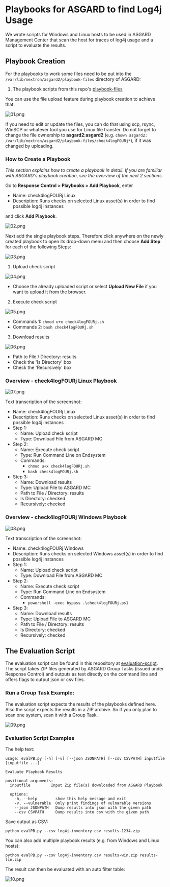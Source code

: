 # Playbooks for ASGARD to find Log4j Usage
We wrote scripts for Windows and Linux hosts to be used in ASGARD Management Center that scan the host for traces of log4j usage and a script to evaluate the results.

## Playbook Creation
For the playbooks to work some files need to be put into the `/var/lib/nextron/asgard2/playbook-files` directory of ASGARD:

1. The playbook scripts from this repo's [playbook-files](playbook-files)

You can use the file upload feature during playbook creation to achieve that:

![01.png](img/01.png)

If you need to edit or update the files, you can do that using scp, rsync, WinSCP or whatever tool you use for Linux file transfer. Do not forget to change the file ownership to **asgard2:asgard2**
(e.g. `chown asgard2: /var/lib/nextron/asgard2/playbook-files/check4logFOURj*`), if it was changed by uploading.


### How to Create a Playbook
*This section explains how to create a playbook in detail. If you are familiar with ASGARD's playbook creation, see the overview of the next 2 sections.*

Go to **Response Control > Playbooks > Add Playbook**, enter
* Name: check4logFOURj Linux
* Description: Runs checks on selected Linux asset(s) in order to find possible log4j instances

and click **Add Playbook**.

![02.png](img/02.png)

Next add the single playbook steps. Therefore click anywhere on the newly created playbook to open its drop-down menu and then choose **Add Step** for each of the following Steps:

![03.png](img/03.png)

1. Upload check script

![04.png](img/04.png)

- Choose the already uploaded script or select **Upload New File** if you want to upload it from the browser.

2. Execute check script

![05.png](img/05.png)

- Commands 1: `chmod u+x check4logFOURj.sh`
- Commands 2: `bash check4logFOURj.sh`
    
3. Download results 

![06.png](img/06.png)

- Path to File / Directory: results
- Check the 'Is Directory' box
- Check the 'Recursively' box

### Overview - check4logFOURj Linux Playbook

![07.png](img/07.png)

Text transcription of the screenshot:
* Name: check4logFOURj Linux
* Description: Runs checks on selected Linux asset(s) in order to find possible log4j instances
* Step 1:
	* Name: Upload check script
    * Type: Download File from ASGARD MC
* Step 2:
	* Name: Execute check script
    * Type: Run Command Line on Endsystem
    * Commands:
        - `chmod u+x check4logFOURj.sh`
        - `bash check4logFOURj.sh`
* Step 3:
	* Name: Download results
    * Type: Upload File to ASGARD MC
    * Path to File / Directory: results
    * Is Directory: checked
    * Recursively: checked

### Overview - check4logFOURj Windows Playbook

![08.png](img/08.png)

Text transcription of the screenshot:
* Name: check4logFOURj Windows
* Description: Runs checks on selected Windows asset(s) in order to find possible log4j instances
* Step 1:
	* Name: Upload check script
    * Type: Download File from ASGARD MC
* Step 2:
	* Name: Execute check script
    * Type: Run Command Line on Endsystem
    * Commands:
        - `powershell -exec bypass .\check4logFOURj.ps1`
* Step 3:
	* Name: Download results
    * Type: Upload File to ASGARD MC
    * Path to File / Directory: results
    * Is Directory: checked
    * Recursively: checked

## The Evaluation Script
The evaluation script can be found in this repository at [evaluation-script](evaluation-script). The script takes ZIP files generated by ASGARD Group Tasks (issued under Response Control)
and outputs as text directly on the command line and offers flags to output json or csv files.

### Run a Group Task Example:

The evaluation script expects the results of the playbooks defined here. Also the script expects the results in a ZIP archive. So if you only plan to scan one system, scan it with a Group Task.

![09.png](img/09.png)

### Evaluation Script Examples

The help text:

```none
usage: evalPB.py [-h] [-v] [--json JSONPATH] [--csv CSVPATH] inputfile [inputfile ...]

Evaluate Playbook Results

positional arguments:
  inputfile         Input Zip file(s) downloaded from ASGARD Playbook

  options:
    -h, --help        show this help message and exit
    -v, --vulnerable  Only print findings of vulnarable versions
    --json JSONPATH   Dump results into json with the given path
    --csv CSVPATH     Dump results into csv with the given path
```

Save output as CSV:

```none
python evalPB.py --csv log4j-inventory.csv results-1234.zip
```

You can also add multiple playbook results (e.g. from Windows and Linux hosts):
```none
python evalPB.py --csv log4j-inventory.csv results-win.zip results-lin.zip
```

The result can then be evaluated with an auto filter table:

![10.png](img/10.png)

